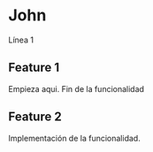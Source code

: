 # John #

Línea 1

## Feature 1 ##
Empieza aqui.
Fin de la funcionalidad

## Feature 2 ##
Implementación de la funcionalidad.